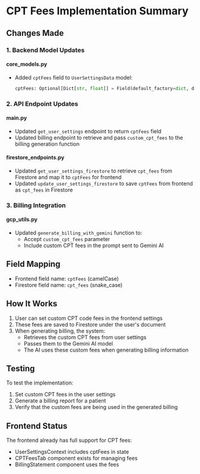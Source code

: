 # CPT Fees Implementation Summary

## Changes Made

### 1. Backend Model Updates

#### core_models.py
- Added `cptFees` field to `UserSettingsData` model:
  ```python
  cptFees: Optional[Dict[str, float]] = Field(default_factory=dict, description="Custom CPT code fees for billing")
  ```

### 2. API Endpoint Updates

#### main.py
- Updated `get_user_settings` endpoint to return `cptFees` field
- Updated billing endpoint to retrieve and pass `custom_cpt_fees` to the billing generation function

#### firestore_endpoints.py
- Updated `get_user_settings_firestore` to retrieve `cpt_fees` from Firestore and map it to `cptFees` for frontend
- Updated `update_user_settings_firestore` to save `cptFees` from frontend as `cpt_fees` in Firestore

### 3. Billing Integration

#### gcp_utils.py
- Updated `generate_billing_with_gemini` function to:
  - Accept `custom_cpt_fees` parameter
  - Include custom CPT fees in the prompt sent to Gemini AI

## Field Mapping

- Frontend field name: `cptFees` (camelCase)
- Firestore field name: `cpt_fees` (snake_case)

## How It Works

1. User can set custom CPT code fees in the frontend settings
2. These fees are saved to Firestore under the user's document
3. When generating billing, the system:
   - Retrieves the custom CPT fees from user settings
   - Passes them to the Gemini AI model
   - The AI uses these custom fees when generating billing information

## Testing

To test the implementation:
1. Set custom CPT fees in the user settings
2. Generate a billing report for a patient
3. Verify that the custom fees are being used in the generated billing

## Frontend Status

The frontend already has full support for CPT fees:
- UserSettingsContext includes cptFees in state
- CPTFeesTab component exists for managing fees
- BillingStatement component uses the fees